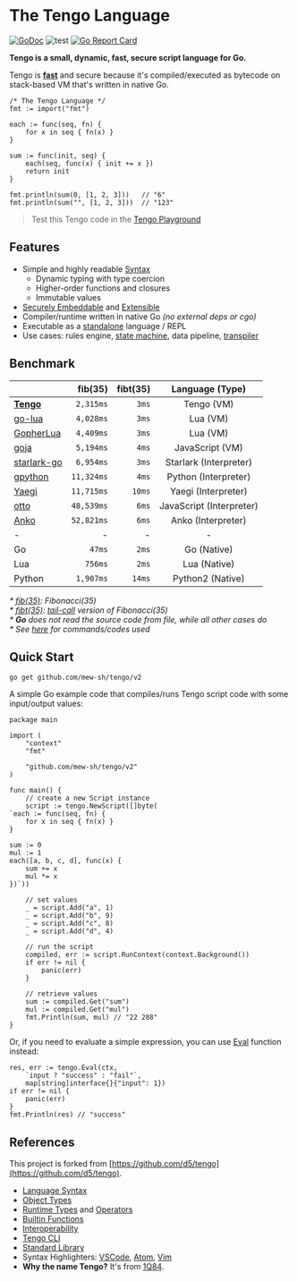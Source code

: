 # The Tengo Language

[![GoDoc](https://godoc.org/github.com/mew-sh/tengo/v2?status.svg)](https://godoc.org/github.com/mew-sh/tengo/v2)
![test](https://github.com/mew-sh/tengo/workflows/test/badge.svg)
[![Go Report Card](https://goreportcard.com/badge/github.com/mew-sh/tengo)](https://goreportcard.com/report/github.com/mew-sh/tengo)

**Tengo is a small, dynamic, fast, secure script language for Go.** 

Tengo is **[fast](#benchmark)** and secure because it's compiled/executed as
bytecode on stack-based VM that's written in native Go.

```golang
/* The Tengo Language */
fmt := import("fmt")

each := func(seq, fn) {
    for x in seq { fn(x) }
}

sum := func(init, seq) {
    each(seq, func(x) { init += x })
    return init
}

fmt.println(sum(0, [1, 2, 3]))   // "6"
fmt.println(sum("", [1, 2, 3]))  // "123"
```

> Test this Tengo code in the
> [Tengo Playground](https://tengolang.com/?s=0c8d5d0d88f2795a7093d7f35ae12c3afa17bea3)

## Features

- Simple and highly readable
  [Syntax](https://github.com/mew-sh/tengo/blob/master/docs/tutorial.md)
  - Dynamic typing with type coercion
  - Higher-order functions and closures
  - Immutable values
- [Securely Embeddable](https://github.com/mew-sh/tengo/blob/master/docs/interoperability.md)
  and [Extensible](https://github.com/mew-sh/tengo/blob/master/docs/objects.md)
- Compiler/runtime written in native Go _(no external deps or cgo)_
- Executable as a
  [standalone](https://github.com/mew-sh/tengo/blob/master/docs/tengo-cli.md)
  language / REPL
- Use cases: rules engine, [state machine](https://github.com/d5/go-fsm),
  data pipeline, [transpiler](https://github.com/mew-sh/tengo2lua)

## Benchmark

| | fib(35) | fibt(35) |  Language (Type)  |
| :--- |    ---: |     ---: |  :---: |
| [**Tengo**](https://github.com/mew-sh/tengo) | `2,315ms` | `3ms` | Tengo (VM) |
| [go-lua](https://github.com/Shopify/go-lua) | `4,028ms` | `3ms` | Lua (VM) |
| [GopherLua](https://github.com/yuin/gopher-lua) | `4,409ms` | `3ms` | Lua (VM) |
| [goja](https://github.com/dop251/goja) | `5,194ms` | `4ms` | JavaScript (VM) |
| [starlark-go](https://github.com/google/starlark-go) | `6,954ms` | `3ms` | Starlark (Interpreter) |
| [gpython](https://github.com/go-python/gpython) | `11,324ms` | `4ms` | Python (Interpreter) |
| [Yaegi](https://github.com/containous/yaegi) | `11,715ms` | `10ms` | Yaegi (Interpreter) |
| [otto](https://github.com/robertkrimen/otto) | `48,539ms` | `6ms` | JavaScript (Interpreter) |
| [Anko](https://github.com/mattn/anko) | `52,821ms` | `6ms` | Anko (Interpreter) |
| - | - | - | - |
| Go | `47ms` | `2ms` | Go (Native) |
| Lua | `756ms` | `2ms` | Lua (Native) |
| Python | `1,907ms` | `14ms` | Python2 (Native) |

_* [fib(35)](https://github.com/mew-sh/tengobench/blob/master/code/fib.tengo):
Fibonacci(35)_  
_* [fibt(35)](https://github.com/mew-sh/tengobench/blob/master/code/fibtc.tengo):
[tail-call](https://en.wikipedia.org/wiki/Tail_call) version of Fibonacci(35)_  
_* **Go** does not read the source code from file, while all other cases do_  
_* See [here](https://github.com/mew-sh/tengobench) for commands/codes used_

## Quick Start

```
go get github.com/mew-sh/tengo/v2
```

A simple Go example code that compiles/runs Tengo script code with some input/output values:

```golang
package main

import (
	"context"
	"fmt"

	"github.com/mew-sh/tengo/v2"
)

func main() {
	// create a new Script instance
	script := tengo.NewScript([]byte(
`each := func(seq, fn) {
    for x in seq { fn(x) }
}

sum := 0
mul := 1
each([a, b, c, d], func(x) {
    sum += x
    mul *= x
})`))

	// set values
	_ = script.Add("a", 1)
	_ = script.Add("b", 9)
	_ = script.Add("c", 8)
	_ = script.Add("d", 4)

	// run the script
	compiled, err := script.RunContext(context.Background())
	if err != nil {
		panic(err)
	}

	// retrieve values
	sum := compiled.Get("sum")
	mul := compiled.Get("mul")
	fmt.Println(sum, mul) // "22 288"
}
```

Or, if you need to evaluate a simple expression, you can use [Eval](https://pkg.go.dev/github.com/mew-sh/tengo/v2#Eval) function instead:


```golang
res, err := tengo.Eval(ctx,
	`input ? "success" : "fail"`,
	map[string]interface{}{"input": 1})
if err != nil {
	panic(err)
}
fmt.Println(res) // "success"
```

## References

This project is forked from [https://github.com/d5/tengo](https://github.com/d5/tengo).

- [Language Syntax](https://github.com/mew-sh/tengo/blob/master/docs/tutorial.md)
- [Object Types](https://github.com/mew-sh/tengo/blob/master/docs/objects.md)
- [Runtime Types](https://github.com/mew-sh/tengo/blob/master/docs/runtime-types.md)
  and [Operators](https://github.com/mew-sh/tengo/blob/master/docs/operators.md)
- [Builtin Functions](https://github.com/mew-sh/tengo/blob/master/docs/builtins.md)
- [Interoperability](https://github.com/mew-sh/tengo/blob/master/docs/interoperability.md)
- [Tengo CLI](https://github.com/mew-sh/tengo/blob/master/docs/tengo-cli.md)
- [Standard Library](https://github.com/mew-sh/tengo/blob/master/docs/stdlib.md)
- Syntax Highlighters: [VSCode](https://github.com/lissein/vscode-tengo), [Atom](https://github.com/mew-sh/tengo-atom), [Vim](https://github.com/geseq/tengo-vim)
- **Why the name Tengo?** It's from [1Q84](https://en.wikipedia.org/wiki/1Q84).


